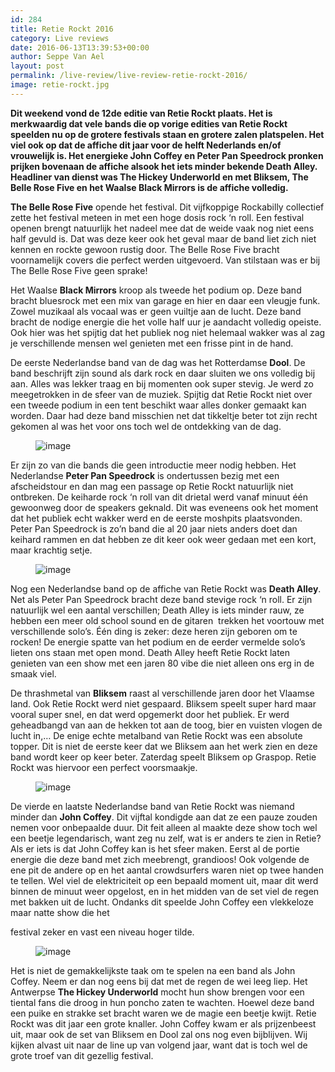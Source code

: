 ```yaml
---
id: 284
title: Retie Rockt 2016
category: Live reviews
date: 2016-06-13T13:39:53+00:00
author: Seppe Van Ael
layout: post
permalink: /live-review/live-review-retie-rockt-2016/
image: retie-rockt.jpg
---
```

**Dit weekend vond de 12de editie van Retie Rockt plaats. Het is merkwaardig dat vele bands die op vorige edities van Retie Rockt speelden nu op de grotere festivals staan en grotere zalen platspelen. Het viel ook op dat de affiche dit jaar voor de helft Nederlands en/of vrouwelijk is. Het energieke John Coffey en Peter Pan Speedrock pronken prijken bovenaan de affiche alsook het iets minder bekende Death Alley. Headliner van dienst was The Hickey Underworld en met Bliksem, The Belle Rose Five en het Waalse Black Mirrors is de affiche volledig.**

**The Belle Rose Five** opende het festival. Dit vijfkoppige Rockabilly collectief zette het festival meteen in met een hoge dosis rock ‘n roll. Een festival openen brengt natuurlijk het nadeel mee dat de weide vaak nog niet eens half gevuld is. Dat was deze keer ook het geval maar de band liet zich niet kennen en rockte gewoon rustig door. The Belle Rose Five bracht voornamelijk covers die perfect werden uitgevoerd. Van stilstaan was er bij The Belle Rose Five geen sprake!

Het Waalse **Black Mirrors** kroop als tweede het podium op. Deze band bracht bluesrock met een mix van garage en hier en daar een vleugje funk. Zowel muzikaal als vocaal was er geen vuiltje aan de lucht. Deze band bracht de nodige energie die het volle half uur je aandacht volledig opeiste. Ook hier was het spijtig dat het publiek nog niet helemaal wakker was al zag je verschillende mensen wel genieten met een frisse pint in de hand.

De eerste Nederlandse band van de dag was het Rotterdamse **Dool**. De band beschrijft zijn sound als dark rock en daar sluiten we ons volledig bij aan. Alles was lekker traag en bij momenten ook super stevig. Je werd zo meegetrokken in de sfeer van de muziek. Spijtig dat Retie Rockt niet over een tweede podium in een tent beschikt waar alles donker gemaakt kan worden. Daar had deze band misschien net dat tikkeltje beter tot zijn recht gekomen al was het voor ons toch wel de ontdekking van de dag.<figure class="tmblr-full">

![image](https://67.media.tumblr.com/e1bd1051543affa629849faea5fbd3e4/tumblr_inline_o8nvlbVva21uncqs0_540.jpg)</figure> 

Er zijn zo van die bands die geen introductie meer nodig hebben. Het Nederlandse **Peter Pan Speedrock** is ondertussen bezig met een afscheidstour en dan mag een passage op Retie Rockt natuurlijk niet ontbreken. De keiharde rock ‘n roll van dit drietal werd vanaf minuut één gewoonweg door de speakers geknald. Dit was eveneens ook het moment dat het publiek echt wakker werd en de eerste moshpits plaatsvonden. Peter Pan Speedrock is zo’n band die al 20 jaar niets anders doet dan keihard rammen en dat hebben ze dit keer ook weer gedaan met een kort, maar krachtig setje.<figure class="tmblr-full">

![image](https://67.media.tumblr.com/5febc67b95906111ff5fa1edfe4fd6fb/tumblr_inline_o8nxcgx6pb1uncqs0_540.jpg)</figure> 

Nog een Nederlandse band op de affiche van Retie Rockt was **Death Alley**. Net als Peter Pan Speedrock bracht deze band stevige rock ‘n roll. Er zijn natuurlijk wel een aantal verschillen; Death Alley is iets minder rauw, ze hebben een meer old school sound en de gitaren  trekken het voortouw met verschillende solo’s. Één ding is zeker: deze heren zijn geboren om te rocken! De energie spatte van het podium en de eerder vermelde solo’s lieten ons staan met open mond. Death Alley heeft Retie Rockt laten genieten van een show met een jaren 80 vibe die niet alleen ons erg in de smaak viel.

De thrashmetal van **Bliksem** raast al verschillende jaren door het Vlaamse land. Ook Retie Rockt werd niet gespaard. Bliksem speelt super hard maar vooral super snel, en dat werd opgemerkt door het publiek. Er werd geheadbangd van aan de hekken tot aan de toog, bier en vuisten vlogen de lucht in,… De enige echte metalband van Retie Rockt was een absolute topper. Dit is niet de eerste keer dat we Bliksem aan het werk zien en deze band wordt keer op keer beter. Zaterdag speelt Bliksem op Graspop. Retie Rockt was hiervoor een perfect voorsmaakje.<figure class="tmblr-full">

![image](https://66.media.tumblr.com/e9f89ff1afe76784dd393a468b6dc606/tumblr_inline_o8nxro3ZWh1uncqs0_540.jpg)</figure> 

De vierde en laatste Nederlandse band van Retie Rockt was niemand minder dan **John Coffey**. Dit vijftal kondigde aan dat ze een pauze zouden nemen voor onbepaalde duur. Dit feit alleen al maakte deze show toch wel een beetje legendarisch, want zeg nu zelf, wat is er anders te zien in Retie? Als er iets is dat John Coffey kan is het sfeer maken. Eerst al de portie energie die deze band met zich meebrengt, grandioos! Ook volgende de ene pit de andere op en het aantal crowdsurfers waren niet op twee handen te tellen. Wel viel de elektriciteit op een bepaald moment uit, maar dit werd binnen de minuut weer opgelost, en in het midden van de set viel de regen met bakken uit de lucht. Ondanks dit speelde John Coffey een vlekkeloze maar natte show die het
  
festival zeker en vast een niveau hoger tilde.<figure class="tmblr-full">

![image](https://67.media.tumblr.com/46d107a840047db90c0eb46b69078e7f/tumblr_inline_o8o8ysh1CP1uncqs0_540.jpg)</figure> 

Het is niet de gemakkelijkste taak om te spelen na een band als John Coffey. Neem er dan nog eens bij dat met de regen de wei leeg liep. Het Antwerpse **The Hickey Underworld** mocht hun show brengen voor een tiental fans die droog in hun poncho zaten te wachten. Hoewel deze band een puike en strakke set bracht waren we de magie een beetje kwijt. Retie Rockt was dit jaar een grote knaller. John Coffey kwam er als prijzenbeest uit, maar ook de set van Bliksem en Dool zal ons nog even bijblijven. Wij kijken alvast uit naar de line up van volgend jaar, want dat is toch wel de grote troef van dit gezellig festival.